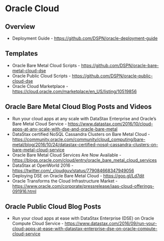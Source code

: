 # Oracle Cloud

## Overview
* Deployment Guide - https://github.com/DSPN/oracle-deployment-guide

## Templates
* Oracle Bare Metal Cloud Scripts - https://github.com/DSPN/oracle-bare-metal-cloud-dse
* Oracle Public Cloud Scripts	- https://github.com/DSPN/oracle-public-cloud-dse
* Oracle Cloud Marketplace - https://cloud.oracle.com/marketplace/en_US/listing/10519856

## Oracle Bare Metal Cloud Blog Posts and Videos
* Run your cloud apps at any scale with DataStax Enterprise and Oracle’s Bare Metal Cloud Service - https://www.datastax.com/2016/10/cloud-apps-at-any-scale-with-dse-and-oracle-bare-metal
* DataStax certified NoSQL Cassandra Clusters on Bare Metal Cloud - https://community.oracle.com/community/cloud_computing/bare-metal/blog/2016/10/24/datastax-certified-nosql-cassandra-clusters-on-bare-metal-cloud-service
* Oracle Bare Metal Cloud Services Are Now Available - https://blogs.oracle.com/cloud/entry/oracle_bare_metal_cloud_services
* DataStax at OpenWorld 2016 - https://twitter.com/_cloudguy/status/779084668347949056
* Deploying DSE on Oracle Bare Metal Cloud - https://goo.gl/Ld7djt
* Oracle Transforms the Cloud Infrastructure Market - https://www.oracle.com/corporate/pressrelease/iaas-cloud-offerings-091916.html

## Oracle Public Cloud Blog Posts
* Run your cloud apps at ease with DataStax Enterprise (DSE) on Oracle Compute Cloud Service - https://www.datastax.com/2016/09/run-your-cloud-apps-at-ease-with-datastax-enterprise-dse-on-oracle-compute-cloud-service
